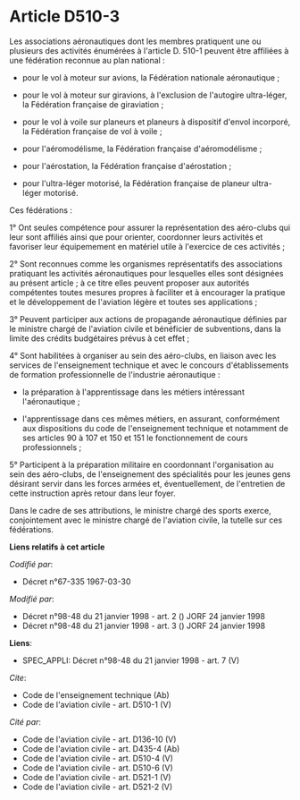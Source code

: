 # Article D510-3

Les associations aéronautiques dont les membres pratiquent une ou plusieurs des activités énumérées à l'article D. 510-1
peuvent être affiliées à une fédération reconnue au plan national :

- pour le vol à moteur sur avions, la Fédération nationale aéronautique ;

- pour le vol à moteur sur giravions, à l'exclusion de l'autogire ultra-léger, la Fédération française de giraviation ;

- pour le vol à voile sur planeurs et planeurs à dispositif d'envol incorporé, la Fédération française de vol à voile ;

- pour l'aéromodélisme, la Fédération française d'aéromodélisme ;

- pour l'aérostation, la Fédération française d'aérostation ;

- pour l'ultra-léger motorisé, la Fédération française de planeur ultra-léger motorisé. 

Ces fédérations : 

1° Ont seules compétence pour assurer la représentation des aéro-clubs qui leur sont affiliés ainsi que pour orienter,
coordonner leurs activités et favoriser leur équipemement en matériel utile à l'exercice de ces activités ; 

2° Sont reconnues comme les organismes représentatifs des associations pratiquant les activités aéronautiques pour lesquelles
elles sont désignées au présent article ; à ce titre elles peuvent proposer aux autorités compétentes toutes mesures propres
à faciliter et à encourager la pratique et le développement de l'aviation légère et toutes ses applications ; 

3° Peuvent participer aux actions de propagande aéronautique définies par le ministre chargé de l'aviation civile et
bénéficier de subventions, dans la limite des crédits budgétaires prévus à cet effet ; 

4° Sont habilitées à organiser au sein des aéro-clubs, en liaison avec les services de l'enseignement technique et avec le
concours d'établissements de formation professionnelle de l'industrie aéronautique :

- la préparation à l'apprentissage dans les métiers intéressant l'aéronautique ;

- l'apprentissage dans ces mêmes métiers, en assurant, conformément aux dispositions du code de l'enseignement technique et
notamment de ses articles 90 à 107 et 150 et 151 le fonctionnement de cours professionnels ; 

5° Participent à la préparation militaire en coordonnant l'organisation au sein des aéro-clubs, de l'enseignement des
spécialités pour les jeunes gens désirant servir dans les forces armées et, éventuellement, de l'entretien de cette
instruction après retour dans leur foyer. 

Dans le cadre de ses attributions, le ministre chargé des sports exerce, conjointement avec le ministre chargé de l'aviation
civile, la tutelle sur ces fédérations.

**Liens relatifs à cet article**

_Codifié par_:

  - Décret n°67-335 1967-03-30

_Modifié par_:

  - Décret n°98-48 du 21 janvier 1998 - art. 2 () JORF 24 janvier 1998
  - Décret n°98-48 du 21 janvier 1998 - art. 3 () JORF 24 janvier 1998

**Liens**:

  - SPEC_APPLI: Décret n°98-48 du 21 janvier 1998 - art. 7 (V)

_Cite_:

  - Code de l'enseignement technique (Ab)
  - Code de l'aviation civile - art. D510-1 (V)

_Cité par_:

  - Code de l'aviation civile - art. D136-10 (V)
  - Code de l'aviation civile - art. D435-4 (Ab)
  - Code de l'aviation civile - art. D510-4 (V)
  - Code de l'aviation civile - art. D510-6 (V)
  - Code de l'aviation civile - art. D521-1 (V)
  - Code de l'aviation civile - art. D521-2 (V)
